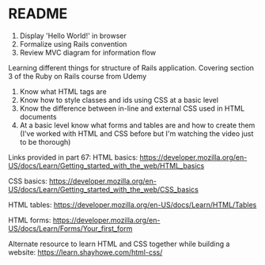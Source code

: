 # README
1. Display 'Hello World!' in browser
2. Formalize using Rails convention
3. Review MVC diagram for information flow

Learning different things for structure of Rails application. Covering section 3 of the Ruby on Rails course from Udemy

1. Know what HTML tags are
2. Know how to style classes and ids using CSS at a basic level
3. Know the difference between in-line and external CSS used in HTML documents
4. At a basic level know what forms and tables are and how to create them
(I've worked with HTML and CSS before but I'm watching the video just to be thorough)

Links provided in part 67:
HTML basics: https://developer.mozilla.org/en-US/docs/Learn/Getting_started_with_the_web/HTML_basics

CSS basics: https://developer.mozilla.org/en-US/docs/Learn/Getting_started_with_the_web/CSS_basics

HTML tables: https://developer.mozilla.org/en-US/docs/Learn/HTML/Tables

HTML forms: https://developer.mozilla.org/en-US/docs/Learn/Forms/Your_first_form

Alternate resource to learn HTML and CSS together while building a website: https://learn.shayhowe.com/html-css/